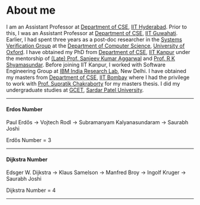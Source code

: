 # About me

I am an Assistant Professor at [Department of CSE](http://cse.iith.ac.in), [IIT Hyderabad](http://www.iith.ac.in). Prior to this, I was an Assistant Professor at [Department of CSE](http://www.iitg.ernet.in/cse), [IIT Guwahati](http://www.iitg.ernet.in). Earlier, I had spent three years as a post-doc researcher in the [Systems Verification Group](http://www.cprover.org)  at the [Department of Computer Science](http://www.cs.ox.ac.uk), [University of Oxford](http://www.ox.ac.uk). I have obtained my PhD from [Department of CSE](http://www.cse.iitk.ac.in), [IIT Kanpur](http://www.iitk.ac.in) under the mentorship of [(Late) Prof. Sanjeev Kumar Aggarwal](http://dora.iitk.ac.in/memory/prof-aggarwal-scholarship.php) and [Prof. R K Shyamasundar](https://www.cse.iitb.ac.in/~rkss). Before joining IIT Kanpur, I worked with Software Engineering Group at [IBM India Research Lab](http://www.research.ibm.com/labs/india/index.shtml), New Delhi. I have obtained my masters from  [Department of CSE](http://www.cse.iitb.ac.in), [IIT Bombay](http://www.iitb.ac.in) where I had the privilege to work with [Prof. Supratik Chakraborty](http://www.cse.iitb.ac.in/~supratik) for my masters thesis.
I did my undergraduate studies at [GCET](http://www.gcet.ac.in), [Sardar Patel University](http://spuvvn.edu).

---


#### Erdos Number

Paul Erdős  -> Vojtech Rodl -> Subramanyam Kalyanasundaram -> Saurabh Joshi

Erdős Number = 3

---

#### Dijkstra Number

Edsger W. Dijkstra -> Klaus Samelson -> Manfred Broy -> Ingolf Kruger -> Saurabh Joshi  

Dijkstra Number = 4

---
